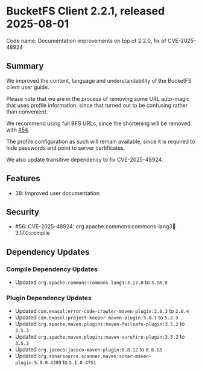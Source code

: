 # BucketFS Client 2.2.1, released 2025-08-01

Code name: Documentation improvements on top of 2.2.0, fix of CVE-2025-48924

## Summary

We improved the content, language and understandability of the BucketFS client user guide.

Please note that we are in the process of removing some URL auto-magic that uses profile information, since that turned out to be confusing rather than convenient.

We recommend using full BFS URLs, since the shortening will be removed with [#54](https://github.com/exasol/bucketfs-client/issues/54).

The profile configuration as such will remain available, since it is required to hide passwords and point to server certificates.

We also update transitive dependency to fix CVE-2025-48924.

## Features

* 38: Improved user documentation

## Security

* #56: CVE-2025-48924: org.apache.commons:commons-lang3:jar:3.17.0:compile

## Dependency Updates

### Compile Dependency Updates

* Updated `org.apache.commons:commons-lang3:3.17.0` to `3.18.0`

### Plugin Dependency Updates

* Updated `com.exasol:error-code-crawler-maven-plugin:2.0.3` to `2.0.4`
* Updated `com.exasol:project-keeper-maven-plugin:5.0.1` to `5.2.3`
* Updated `org.apache.maven.plugins:maven-failsafe-plugin:3.5.2` to `3.5.3`
* Updated `org.apache.maven.plugins:maven-surefire-plugin:3.5.2` to `3.5.3`
* Updated `org.jacoco:jacoco-maven-plugin:0.8.12` to `0.8.13`
* Updated `org.sonarsource.scanner.maven:sonar-maven-plugin:5.0.0.4389` to `5.1.0.4751`
